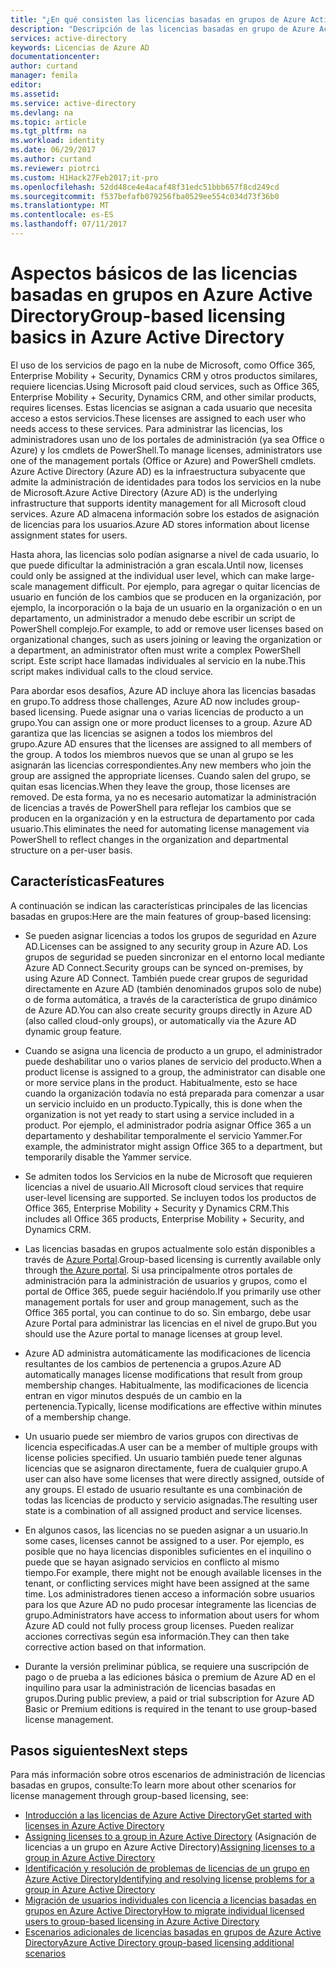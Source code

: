 ```yaml
---
title: "¿En qué consisten las licencias basadas en grupos de Azure Active Directory? | Microsoft Docs"
description: "Descripción de las licencias basadas en grupo de Azure Active Directory, cómo funcionan y procedimientos recomendados"
services: active-directory
keywords: Licencias de Azure AD
documentationcenter: 
author: curtand
manager: femila
editor: 
ms.assetid: 
ms.service: active-directory
ms.devlang: na
ms.topic: article
ms.tgt_pltfrm: na
ms.workload: identity
ms.date: 06/29/2017
ms.author: curtand
ms.reviewer: piotrci
ms.custom: H1Hack27Feb2017;it-pro
ms.openlocfilehash: 52dd48ce4e4acaf48f31edc51bbb657f8cd249cd
ms.sourcegitcommit: f537befafb079256fba0529ee554c034d73f36b0
ms.translationtype: MT
ms.contentlocale: es-ES
ms.lasthandoff: 07/11/2017
---
```

# <a name="group-based-licensing-basics-in-azure-active-directory"></a><span data-ttu-id="7ac72-105">Aspectos básicos de las licencias basadas en grupos en Azure Active Directory</span><span class="sxs-lookup"><span data-stu-id="7ac72-105">Group-based licensing basics in Azure Active Directory</span></span>

<span data-ttu-id="7ac72-106">El uso de los servicios de pago en la nube de Microsoft, como Office 365, Enterprise Mobility + Security, Dynamics CRM y otros productos similares, requiere licencias.</span><span class="sxs-lookup"><span data-stu-id="7ac72-106">Using Microsoft paid cloud services, such as Office 365, Enterprise Mobility + Security, Dynamics CRM, and other similar products, requires licenses.</span></span> <span data-ttu-id="7ac72-107">Estas licencias se asignan a cada usuario que necesita acceso a estos servicios.</span><span class="sxs-lookup"><span data-stu-id="7ac72-107">These licenses are assigned to each user who needs access to these services.</span></span> <span data-ttu-id="7ac72-108">Para administrar las licencias, los administradores usan uno de los portales de administración (ya sea Office o Azure) y los cmdlets de PowerShell.</span><span class="sxs-lookup"><span data-stu-id="7ac72-108">To manage licenses, administrators use one of the management portals (Office or Azure) and PowerShell cmdlets.</span></span> <span data-ttu-id="7ac72-109">Azure Active Directory (Azure AD) es la infraestructura subyacente que admite la administración de identidades para todos los servicios en la nube de Microsoft.</span><span class="sxs-lookup"><span data-stu-id="7ac72-109">Azure Active Directory (Azure AD) is the underlying infrastructure that supports identity management for all Microsoft cloud services.</span></span> <span data-ttu-id="7ac72-110">Azure AD almacena información sobre los estados de asignación de licencias para los usuarios.</span><span class="sxs-lookup"><span data-stu-id="7ac72-110">Azure AD stores information about license assignment states for users.</span></span>

<span data-ttu-id="7ac72-111">Hasta ahora, las licencias solo podían asignarse a nivel de cada usuario, lo que puede dificultar la administración a gran escala.</span><span class="sxs-lookup"><span data-stu-id="7ac72-111">Until now, licenses could only be assigned at the individual user level, which can make large-scale management difficult.</span></span> <span data-ttu-id="7ac72-112">Por ejemplo, para agregar o quitar licencias de usuario en función de los cambios que se producen en la organización, por ejemplo, la incorporación o la baja de un usuario en la organización o en un departamento, un administrador a menudo debe escribir un script de PowerShell complejo.</span><span class="sxs-lookup"><span data-stu-id="7ac72-112">For example, to add or remove user licenses based on organizational changes, such as users joining or leaving the organization or a department, an administrator often must write a complex PowerShell script.</span></span> <span data-ttu-id="7ac72-113">Este script hace llamadas individuales al servicio en la nube.</span><span class="sxs-lookup"><span data-stu-id="7ac72-113">This script makes individual calls to the cloud service.</span></span>

<span data-ttu-id="7ac72-114">Para abordar esos desafíos, Azure AD incluye ahora las licencias basadas en grupo.</span><span class="sxs-lookup"><span data-stu-id="7ac72-114">To address those challenges, Azure AD now includes group-based licensing.</span></span> <span data-ttu-id="7ac72-115">Puede asignar una o varias licencias de producto a un grupo.</span><span class="sxs-lookup"><span data-stu-id="7ac72-115">You can assign one or more product licenses to a group.</span></span> <span data-ttu-id="7ac72-116">Azure AD garantiza que las licencias se asignen a todos los miembros del grupo.</span><span class="sxs-lookup"><span data-stu-id="7ac72-116">Azure AD ensures that the licenses are assigned to all members of the group.</span></span> <span data-ttu-id="7ac72-117">A todos los miembros nuevos que se unan al grupo se les asignarán las licencias correspondientes.</span><span class="sxs-lookup"><span data-stu-id="7ac72-117">Any new members who join the group are assigned the appropriate licenses.</span></span> <span data-ttu-id="7ac72-118">Cuando salen del grupo, se quitan esas licencias.</span><span class="sxs-lookup"><span data-stu-id="7ac72-118">When they leave the group, those licenses are removed.</span></span> <span data-ttu-id="7ac72-119">De esta forma, ya no es necesario automatizar la administración de licencias a través de PowerShell para reflejar los cambios que se producen en la organización y en la estructura de departamento por cada usuario.</span><span class="sxs-lookup"><span data-stu-id="7ac72-119">This eliminates the need for automating license management via PowerShell to reflect changes in the organization and departmental structure on a per-user basis.</span></span>

## <a name="features"></a><span data-ttu-id="7ac72-120">Características</span><span class="sxs-lookup"><span data-stu-id="7ac72-120">Features</span></span>

<span data-ttu-id="7ac72-121">A continuación se indican las características principales de las licencias basadas en grupos:</span><span class="sxs-lookup"><span data-stu-id="7ac72-121">Here are the main features of group-based licensing:</span></span>

- <span data-ttu-id="7ac72-122">Se pueden asignar licencias a todos los grupos de seguridad en Azure AD.</span><span class="sxs-lookup"><span data-stu-id="7ac72-122">Licenses can be assigned to any security group in Azure AD.</span></span> <span data-ttu-id="7ac72-123">Los grupos de seguridad se pueden sincronizar en el entorno local mediante Azure AD Connect.</span><span class="sxs-lookup"><span data-stu-id="7ac72-123">Security groups can be synced on-premises, by using Azure AD Connect.</span></span> <span data-ttu-id="7ac72-124">También puede crear grupos de seguridad directamente en Azure AD (también denominados grupos solo de nube) o de forma automática, a través de la característica de grupo dinámico de Azure AD.</span><span class="sxs-lookup"><span data-stu-id="7ac72-124">You can also create security groups directly in Azure AD (also called cloud-only groups), or automatically via the Azure AD dynamic group feature.</span></span>

- <span data-ttu-id="7ac72-125">Cuando se asigna una licencia de producto a un grupo, el administrador puede deshabilitar uno o varios planes de servicio del producto.</span><span class="sxs-lookup"><span data-stu-id="7ac72-125">When a product license is assigned to a group, the administrator can disable one or more service plans in the product.</span></span> <span data-ttu-id="7ac72-126">Habitualmente, esto se hace cuando la organización todavía no está preparada para comenzar a usar un servicio incluido en un producto.</span><span class="sxs-lookup"><span data-stu-id="7ac72-126">Typically, this is done when the organization is not yet ready to start using a service included in a product.</span></span> <span data-ttu-id="7ac72-127">Por ejemplo, el administrador podría asignar Office 365 a un departamento y deshabilitar temporalmente el servicio Yammer.</span><span class="sxs-lookup"><span data-stu-id="7ac72-127">For example, the administrator might assign Office 365 to a department, but temporarily disable the Yammer service.</span></span>

- <span data-ttu-id="7ac72-128">Se admiten todos los Servicios en la nube de Microsoft que requieren licencias a nivel de usuario.</span><span class="sxs-lookup"><span data-stu-id="7ac72-128">All Microsoft cloud services that require user-level licensing are supported.</span></span> <span data-ttu-id="7ac72-129">Se incluyen todos los productos de Office 365, Enterprise Mobility + Security y Dynamics CRM.</span><span class="sxs-lookup"><span data-stu-id="7ac72-129">This includes all Office 365 products, Enterprise Mobility + Security, and Dynamics CRM.</span></span>

- <span data-ttu-id="7ac72-130">Las licencias basadas en grupos actualmente solo están disponibles a través de [Azure Portal](https://portal.azure.com).</span><span class="sxs-lookup"><span data-stu-id="7ac72-130">Group-based licensing is currently available only through [the Azure portal](https://portal.azure.com).</span></span> <span data-ttu-id="7ac72-131">Si usa principalmente otros portales de administración para la administración de usuarios y grupos, como el portal de Office 365, puede seguir haciéndolo.</span><span class="sxs-lookup"><span data-stu-id="7ac72-131">If you primarily use other management portals for user and group management, such as the Office 365 portal, you can continue to do so.</span></span> <span data-ttu-id="7ac72-132">Sin embargo, debe usar Azure Portal para administrar las licencias en el nivel de grupo.</span><span class="sxs-lookup"><span data-stu-id="7ac72-132">But you should use the Azure portal to manage licenses at group level.</span></span>

- <span data-ttu-id="7ac72-133">Azure AD administra automáticamente las modificaciones de licencia resultantes de los cambios de pertenencia a grupos.</span><span class="sxs-lookup"><span data-stu-id="7ac72-133">Azure AD automatically manages license modifications that result from group membership changes.</span></span> <span data-ttu-id="7ac72-134">Habitualmente, las modificaciones de licencia entran en vigor minutos después de un cambio en la pertenencia.</span><span class="sxs-lookup"><span data-stu-id="7ac72-134">Typically, license modifications are effective within minutes of a membership change.</span></span>

- <span data-ttu-id="7ac72-135">Un usuario puede ser miembro de varios grupos con directivas de licencia especificadas.</span><span class="sxs-lookup"><span data-stu-id="7ac72-135">A user can be a member of multiple groups with license policies specified.</span></span> <span data-ttu-id="7ac72-136">Un usuario también puede tener algunas licencias que se asignaron directamente, fuera de cualquier grupo.</span><span class="sxs-lookup"><span data-stu-id="7ac72-136">A user can also have some licenses that were directly assigned, outside of any groups.</span></span> <span data-ttu-id="7ac72-137">El estado de usuario resultante es una combinación de todas las licencias de producto y servicio asignadas.</span><span class="sxs-lookup"><span data-stu-id="7ac72-137">The resulting user state is a combination of all assigned product and service licenses.</span></span>

- <span data-ttu-id="7ac72-138">En algunos casos, las licencias no se pueden asignar a un usuario.</span><span class="sxs-lookup"><span data-stu-id="7ac72-138">In some cases, licenses cannot be assigned to a user.</span></span> <span data-ttu-id="7ac72-139">Por ejemplo, es posible que no haya licencias disponibles suficientes en el inquilino o puede que se hayan asignado servicios en conflicto al mismo tiempo.</span><span class="sxs-lookup"><span data-stu-id="7ac72-139">For example, there might not be enough available licenses in the tenant, or conflicting services might have been assigned at the same time.</span></span> <span data-ttu-id="7ac72-140">Los administradores tienen acceso a información sobre usuarios para los que Azure AD no pudo procesar íntegramente las licencias de grupo.</span><span class="sxs-lookup"><span data-stu-id="7ac72-140">Administrators have access to information about users for whom Azure AD could not fully process group licenses.</span></span> <span data-ttu-id="7ac72-141">Pueden realizar acciones correctivas según esa información.</span><span class="sxs-lookup"><span data-stu-id="7ac72-141">They can then take corrective action based on that information.</span></span>

- <span data-ttu-id="7ac72-142">Durante la versión preliminar pública, se requiere una suscripción de pago o de prueba a las ediciones básica o premium de Azure AD en el inquilino para usar la administración de licencias basadas en grupos.</span><span class="sxs-lookup"><span data-stu-id="7ac72-142">During public preview, a paid or trial subscription for Azure AD Basic or Premium editions is required in the tenant to use group-based license management.</span></span>

## <a name="next-steps"></a><span data-ttu-id="7ac72-143">Pasos siguientes</span><span class="sxs-lookup"><span data-stu-id="7ac72-143">Next steps</span></span>

<span data-ttu-id="7ac72-144">Para más información sobre otros escenarios de administración de licencias basadas en grupos, consulte:</span><span class="sxs-lookup"><span data-stu-id="7ac72-144">To learn more about other scenarios for license management through group-based licensing, see:</span></span>

* [<span data-ttu-id="7ac72-145">Introducción a las licencias de Azure Active Directory</span><span class="sxs-lookup"><span data-stu-id="7ac72-145">Get started with licenses in Azure Active Directory</span></span>](active-directory-licensing-get-started-azure-portal.md)
* <span data-ttu-id="7ac72-146">[Assigning licenses to a group in Azure Active Directory](active-directory-licensing-group-assignment-azure-portal.md) (Asignación de licencias a un grupo en Azure Active Directory)</span><span class="sxs-lookup"><span data-stu-id="7ac72-146">[Assigning licenses to a group in Azure Active Directory](active-directory-licensing-group-assignment-azure-portal.md)</span></span>
* [<span data-ttu-id="7ac72-147">Identificación y resolución de problemas de licencias de un grupo en Azure Active Directory</span><span class="sxs-lookup"><span data-stu-id="7ac72-147">Identifying and resolving license problems for a group in Azure Active Directory</span></span>](active-directory-licensing-group-problem-resolution-azure-portal.md)
* [<span data-ttu-id="7ac72-148">Migración de usuarios individuales con licencia a licencias basadas en grupos en Azure Active Directory</span><span class="sxs-lookup"><span data-stu-id="7ac72-148">How to migrate individual licensed users to group-based licensing in Azure Active Directory</span></span>](active-directory-licensing-group-migration-azure-portal.md)
* [<span data-ttu-id="7ac72-149">Escenarios adicionales de licencias basadas en grupos de Azure Active Directory</span><span class="sxs-lookup"><span data-stu-id="7ac72-149">Azure Active Directory group-based licensing additional scenarios</span></span>](active-directory-licensing-group-advanced.md)

